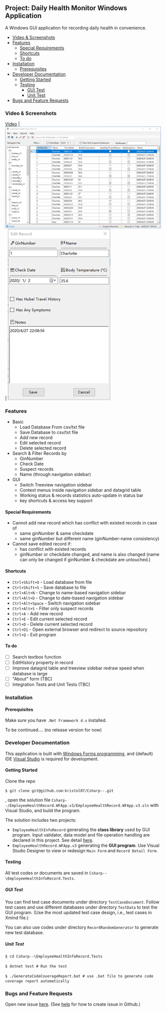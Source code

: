 ## Project: Daily Health Monitor Windows Application

A Windows GUI application for recording daily health in convenience.

  - [Video & Screenshots](#video--screenshots)
  - [Features](#features)
    - [Special Requirements](#special-requirements)
    - [Shortcuts](#shortcuts)
    - [To do](#to-do)
  - [Installation](#installation)
    - [Prerequisites](#prerequisites)
  - [Developer Documentation](#developer-documentation)
    - [Getting Started](#getting-started)
    - [Testing](#testing)
      - [GUI Test](#gui-test)
      - [Unit Test](#unit-test)
  - [Bugs and Feature Requests](#bugs-and-feature-requests)

### Video & Screenshots

[Video](Presentation-video.mp4)
|
![Main form](imgs/MainForm.png)
|
![Record Detail Form - add/edit](imgs/edit.png)

### Features

- Basic
  - Load Database From csv/txt file
  - Save Database to csv/txt file
  - Add new record
  - Edit selected record
  - Delete selected record
- Search & Filter Records by
  - GinNumber
  - Check Date
  - Suspect records
  - Name (through navigation sidebar)
- GUI
  - Switch Treeview navigation sidebar
  - Context menus inside navigation sidebar and datagrid table
  - Working status & records statistics auto-update in status bar
  - key shortcuts & access key support

#### Special Requirements

- Cannot add new record which has conflict with existed records in case of
   - same ginNumber & same checkdate
   - same ginNumber but different name (ginNumber-name consistency)
- Cannot save edited record if:
  - has conflict with existed records
  - ginNumber or checkdate changed, and name is also changed (name can only be changed if ginNumber & checkdate are untouched.)

#### Shortcuts

- `Ctrl+Shift+O` - Load database from file
- `Ctrl+Shift+S` - Save database to file
- `ctrl+Alt+N` - Change to name-based navigation sidebar
- `Ctrl+Alt+D` - Change to date-based navigation sidebar
- `Ctrl+Alt+Space` - Switch navigation sidebar
- `Ctrl+Alt+S` - Filter only suspect records
- `Ctrl+A` - Add new record
- `Ctrl+E` - Edit current selected record
- `Ctrl+D` - Delete current selected record
- `Ctrl+D1` - Open external browser and redirect to source repository
- `Ctrl+Q` - Exit program

#### To do

- [ ] Search textbox function
- [ ] EditHistory property in record
- [ ] Improve datagrid table and treeview sidebar redraw speed when database is large
- [ ] "About" form (TBC)
- [ ] Integration Tests and Unit Tests (TBC)

### Installation

#### Prerequisites

Make sure you have `.Net Framework 4.x` installed.

To be continued.... (no release version for now)

### Developer Documentation

This application is built with [Windows Forms programming](https://docs.microsoft.com/en-us/dotnet/framework/winforms/), and (default) IDE
[Visual Studio](https://visualstudio.microsoft.com/vs/compare/) is required for development.

#### Getting Started

Clone the repo

```shell
$ git clone git@github.com:kristol07/Csharp--.git
```

, open the solution file `Csharp--/EmployeeHealthRecord.WFApp.v3/EmployeeHealthRecord.WFApp.v3.sln` with Visual Studio, and build the program.

The solution includes two projects:
- `EmployeeHealthInfoRecord` generating the **class library** used by GUI program. Input validator, data model and file operation handling are declared in this project. See detail [here](../EmployeeHealthInfoRecord/README.md).
- `EmployeeHealthRecord.WFApp.v3` generating the **GUI program**. Use Visual Studio Designer to view or redesign `Main Form` and `Record Detail Form`.

#### Testing

All test codes or documents are saved in `Csharp--\EmployeeHealthInfoRecord.Tests`.

##### GUI Test

You can find test case documents under directory `TestCaseDocument`. Follow test cases and use different databases under directory `TestData` to test the GUI program. (Use the most updated test case design, i.e., test cases in Xmind file.)

You can also use codes under directory `RecordRandomGenerator` to generate new test database.

##### Unit Test

```shell
$ cd Csharp--\EmployeeHealthInfoRecord.Tests

$ dotnet test # Run the test

$ ./GenerateCodeCoverageReport.bat # use .bat file to generate code coverage report automatically
```

### Bugs and Feature Requests

Open new issue [here](https://github.com/kristol07/Csharp--/issues). 
(See [help](https://help.github.com/en/github/managing-your-work-on-github/creating-an-issue) for how to create issue in Github.)